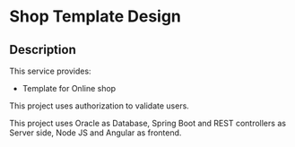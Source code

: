 # Shop Template Design

## Description

This service provides: 

* Template for Online shop 


This project uses authorization to validate users. 

This project uses Oracle as Database, Spring Boot and REST controllers as Server side, Node JS and Angular as frontend.